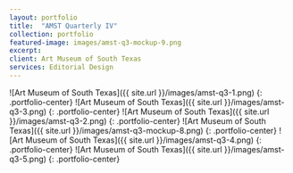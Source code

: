 ```yaml
---
layout: portfolio
title:  "AMST Quarterly IV"
collection: portfolio
featured-image: images/amst-q3-mockup-9.png
excerpt:
client: Art Museum of South Texas
services: Editorial Design
---
```


![Art Museum of South Texas]({{ site.url }}/images/amst-q3-1.png)
{: .portfolio-center}
![Art Museum of South Texas]({{ site.url }}/images/amst-q3-3.png)
{: .portfolio-center}
![Art Museum of South Texas]({{ site.url }}/images/amst-q3-2.png)
{: .portfolio-center}
![Art Museum of South Texas]({{ site.url }}/images/amst-q3-mockup-8.png)
{: .portfolio-center}
![Art Museum of South Texas]({{ site.url }}/images/amst-q3-4.png)
{: .portfolio-center}
![Art Museum of South Texas]({{ site.url }}/images/amst-q3-5.png)
{: .portfolio-center}
